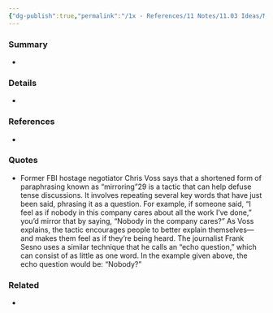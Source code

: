 ```yaml
---
{"dg-publish":true,"permalink":"/1x - References/11 Notes/11.03 Ideas/Mirroring makes people feel heard/","title":"Mirroring makes people feel heard","noteIcon":"","created":"2023-06-13T23:40:14.000+03:00","updated":"2024-02-14T20:18:26.980+03:00"}
---
```



### Summary
- 

### Details
- 

### References
- 

### Quotes
- Former FBI hostage negotiator Chris Voss says that a shortened form of paraphrasing known as “mirroring”29 is a tactic that can help defuse tense discussions. It involves repeating several key words that have just been said, phrasing it as a question. For example, if someone said, “I feel as if nobody in this company cares about all the work I’ve done,” you’d mirror that by saying, “Nobody in the company cares?” As Voss explains, the tactic encourages people to better explain themselves—and makes them feel as if they’re being heard. The journalist Frank Sesno uses a similar technique that he calls an “echo question,” which can consist of as little as one word. In the example given above, the echo question would be: “Nobody?”

### Related
- 